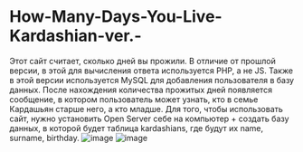 # How-Many-Days-You-Live-Kardashian-ver.-
Этот сайт считает, сколько дней вы прожили. В отличие от прошлой версии, в этой для вычисления ответа используется PHP, а не JS. Также в этой версии используется MySQL для добавления пользователя в базу данных. После нахождения количества прожитых дней появляется сообщение, в котором пользователь может узнать, кто в семье Кардашьян старше него, а кто младше.
Для того, чтобы использовать сайт, нужно установить Open Server себе на компьютер + создать базу данных, в которой будет таблица kardashians, где будут их name, surname, birthday.
![image](https://github.com/danilaverbytskyy/How-Many-Days-You-Live-Kardashian-ver.-/assets/97106552/1f698a85-3f4c-42fc-bb08-731bc2ef7240)
![image](https://github.com/danilaverbytskyy/How-Many-Days-You-Live-Kardashian-ver.-/assets/97106552/248ab25d-f1af-4ad5-9cb8-61d1749e5205)
